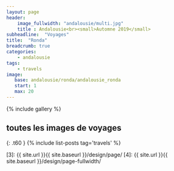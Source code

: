 ```yaml
---
layout: page
header:
    image_fullwidth: "andalousie/multi.jpg"
    title : Andalousie<br><small>Automne 2019</small>
subheadline:  "Voyages"
title:  "Ronda"
breadcrumb: true
categories:
    - andalousie
tags:
    - travels
image:
   base: andalousie/ronda/andalousie_ronda
   start: 1
   max: 20
---
```


{% include gallery %}




## toutes les images de voyages
{: .t60 }
{% include list-posts tag='travels' %}



 [1]: http://foundation.zurb.com/docs/components/clearing.html
 [2]: http://foundation.zurb.com/docs/components/block_grid.html
 [3]: {{ site.url }}{{ site.baseurl }}/design/page/
 [4]: {{ site.url }}{{ site.baseurl }}/design/page-fullwidth/
